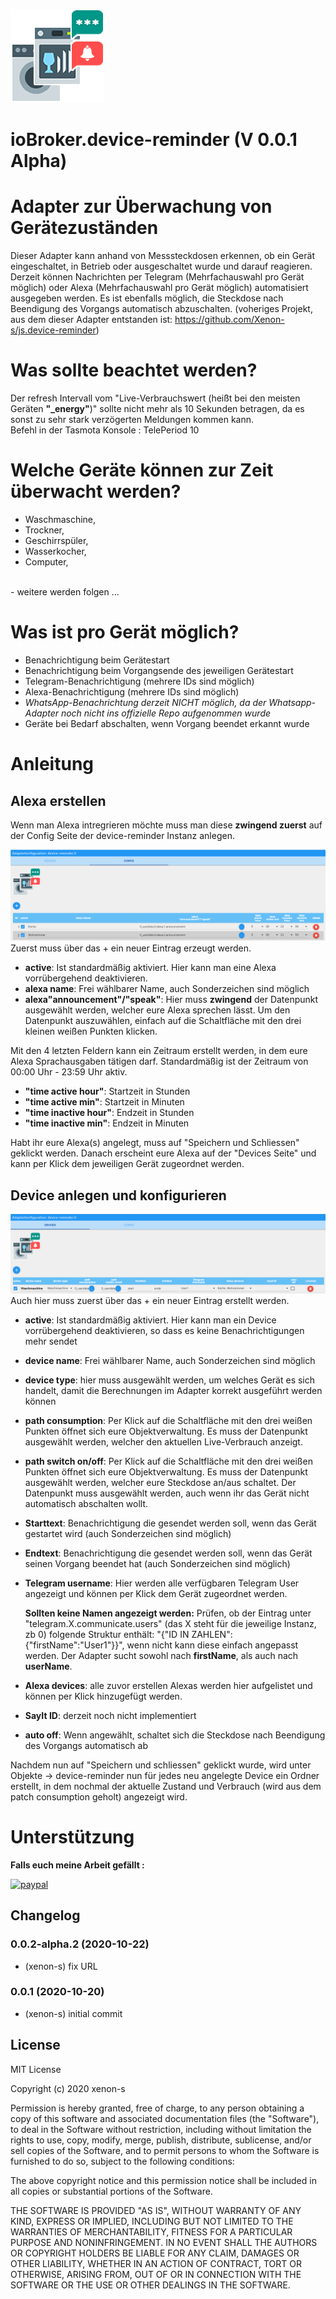 ![Logo](admin/icon.png)
# ioBroker.device-reminder (V 0.0.1 Alpha)

# Adapter zur Überwachung von Gerätezuständen
Dieser Adapter kann anhand von Messsteckdosen erkennen, ob ein Gerät eingeschaltet, in Betrieb oder ausgeschaltet wurde und darauf reagieren. Derzeit können Nachrichten per Telegram (Mehrfachauswahl pro Gerät möglich) oder Alexa (Mehrfachauswahl pro Gerät möglich) automatisiert ausgegeben werden. Es ist ebenfalls möglich, die Steckdose nach Beendigung des Vorgangs automatisch abzuschalten. (voheriges Projekt, aus dem dieser Adapter entstanden ist: https://github.com/Xenon-s/js.device-reminder)

# Was sollte beachtet werden?
Der refresh Intervall vom "Live-Verbrauchswert (heißt bei den meisten Geräten **"_energy"**)" sollte nicht mehr als 10 Sekunden betragen, da es sonst zu sehr stark verzögerten Meldungen kommen kann.
<br>Befehl in der Tasmota Konsole : TelePeriod 10 <br>

# Welche Geräte können zur Zeit überwacht werden?
- Waschmaschine,
- Trockner,
- Geschirrspüler,
- Wasserkocher,
- Computer,
<br>
- weitere werden folgen ...<br>

# Was ist pro Gerät möglich?
- Benachrichtigung beim Gerätestart
- Benachrichtigung beim Vorgangsende des jeweiligen Gerätestart 
- Telegram-Benachrichtigung (mehrere IDs sind möglich) 
- Alexa-Benachrichtigung (mehrere IDs sind möglich) 
- *WhatsApp-Benachrichtung derzeit NICHT möglich, da der Whatsapp-Adapter noch nicht ins offizielle Repo aufgenommen wurde*
- Geräte bei Bedarf abschalten, wenn Vorgang beendet erkannt wurde<br>

# Anleitung
## Alexa erstellen
Wenn man Alexa intregrieren möchte muss man diese **zwingend zuerst** auf der Config Seite der device-reminder Instanz anlegen.

![configAlexa.png](admin/configAlexa.png)
Zuerst muss über das + ein neuer Eintrag erzeugt werden. 
- **active**: Ist standardmäßig aktiviert. Hier kann man eine Alexa vorrübergehend deaktivieren.
- **alexa name**: Frei wählbarer Name, auch Sonderzeichen sind möglich
- **alexa"announcement"/"speak"**: Hier muss **zwingend** der Datenpunkt ausgewählt werden, welcher eure Alexa sprechen lässt. Um den Datenpunkt auszuwählen, einfach auf die Schaltfläche mit den drei kleinen weißen Punkten klicken.

Mit den 4 letzten Feldern kann ein Zeitraum erstellt werden, in dem eure Alexa Sprachausgaben tätigen darf. Standardmäßig ist der Zeitraum von 00:00 Uhr - 23:59 Uhr aktiv.
- **"time active hour"**: Startzeit in Stunden
- **"time active min"**: Startzeit in Minuten
- **"time inactive hour"**: Endzeit in Stunden
- **"time inactive min"**: Endzeit in Minuten
<p></p>
Habt ihr eure Alexa(s) angelegt, muss auf "Speichern und Schliessen" geklickt werden. Danach erscheint eure Alexa auf der "Devices Seite" und kann per Klick dem jeweiligen Gerät zugeordnet werden.
<p></p>

## Device anlegen und konfigurieren
![devices.png](admin/devices.png)
Auch hier muss zuerst über das + ein neuer Eintrag erstellt werden. 
- **active**: Ist standardmäßig aktiviert. Hier kann man ein Device vorrübergehend deaktivieren, so dass es keine Benachrichtigungen mehr sendet
- **device name**: Frei wählbarer Name, auch Sonderzeichen sind möglich
- **device type**: hier muss ausgewählt werden, um welches Gerät es sich handelt, damit die Berechnungen im Adapter korrekt ausgeführt werden können
- **path consumption**: Per Klick auf die Schaltfläche mit den drei weißen Punkten öffnet sich eure Objektverwaltung. Es muss der Datenpunkt ausgewählt werden, welcher den aktuellen Live-Verbrauch anzeigt.
- **path switch on/off**: Per Klick auf die Schaltfläche mit den drei weißen Punkten öffnet sich eure Objektverwaltung. Es muss der Datenpunkt ausgewählt werden, welcher eure Steckdose an/aus schaltet. Der Datenpunkt muss ausgewählt werden, auch wenn ihr das Gerät nicht automatisch abschalten wollt.
- **Starttext**: Benachrichtigung die gesendet werden soll, wenn das Gerät gestartet wird (auch Sonderzeichen sind möglich)
- **Endtext**: Benachrichtigung die gesendet werden soll, wenn das Gerät seinen Vorgang beendet hat (auch Sonderzeichen sind möglich)
- **Telegram username**: Hier werden alle verfügbaren Telegram User angezeigt und können per Klick dem Gerät zugeordnet werden. 

    **Sollten keine Namen angezeigt werden:**
    Prüfen, ob der Eintrag unter "telegram.X.communicate.users" (das X steht für die jeweilige Instanz, zb 0) folgende Struktur enthält: "{"ID IN ZAHLEN":{"firstName":"User1"}}", wenn nicht kann diese einfach angepasst werden. Der Adapter sucht sowohl nach **firstName**, als auch nach **userName**.

- **Alexa devices**: alle zuvor erstellen Alexas werden hier aufgelistet und können per Klick hinzugefügt werden.
- **SayIt ID**: derzeit noch nicht implementiert
- **auto off**: Wenn angewählt, schaltet sich die Steckdose nach Beendigung des Vorgangs automatisch ab

Nachdem nun auf "Speichern und schliessen" geklickt wurde, wird unter Objekte -> device-reminder nun für jedes neu angelegte Device ein Ordner erstellt, in dem nochmal der aktuelle Zustand und Verbrauch (wird aus dem patch consumption geholt) angezeigt wird.

# Unterstützung
**Falls euch meine Arbeit gefällt :** <br>

[![paypal](https://www.paypalobjects.com/en_US/DK/i/btn/btn_donateCC_LG.gif)](https://www.paypal.com/cgi-bin/webscr?cmd=_s-xclick&hosted_button_id=3EYML5A4EMJCW&source=url) 


## Changelog
<!--
	Placeholder for the next version (at the beginning of the line):
	### __WORK IN PROGRESS__
-->

### 0.0.2-alpha.2 (2020-10-22)
* (xenon-s) fix URL


### 0.0.1 (2020-10-20)
* (xenon-s) initial commit




## License

MIT License

Copyright (c) 2020 xenon-s

Permission is hereby granted, free of charge, to any person obtaining a copy
of this software and associated documentation files (the "Software"), to deal
in the Software without restriction, including without limitation the rights
to use, copy, modify, merge, publish, distribute, sublicense, and/or sell
copies of the Software, and to permit persons to whom the Software is
furnished to do so, subject to the following conditions:

The above copyright notice and this permission notice shall be included in all
copies or substantial portions of the Software.

THE SOFTWARE IS PROVIDED "AS IS", WITHOUT WARRANTY OF ANY KIND, EXPRESS OR
IMPLIED, INCLUDING BUT NOT LIMITED TO THE WARRANTIES OF MERCHANTABILITY,
FITNESS FOR A PARTICULAR PURPOSE AND NONINFRINGEMENT. IN NO EVENT SHALL THE
AUTHORS OR COPYRIGHT HOLDERS BE LIABLE FOR ANY CLAIM, DAMAGES OR OTHER
LIABILITY, WHETHER IN AN ACTION OF CONTRACT, TORT OR OTHERWISE, ARISING FROM,
OUT OF OR IN CONNECTION WITH THE SOFTWARE OR THE USE OR OTHER DEALINGS IN THE
SOFTWARE.
